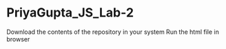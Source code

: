 # PriyaGupta_JS_Lab-2

Download the contents of the repository in your system
Run the html file in browser
